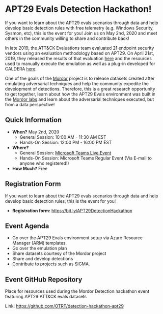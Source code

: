 # APT29 Evals Detection Hackathon!

If you want to learn about the APT29 evals scenarios through data and help develop basic detection rules with free telemetry (e.g. Windows Security, Sysmon, etc), this is the event for you! Join us on May 2nd, 2020 and meet others in the community willing to share and contribute back!

In late 2019, the ATT&CK Evaluations team evaluated 21 endpoint security vendors using an evaluation methodology based on APT29. On April 21st, 2019, they released the results of that evaluation [here](https://attackevals.mitre.org/evaluations.html?round=APT2) and the resources used to manually execute the emulation as well as a plug-in developed for CALDERA [here](https://github.com/mitre-attack/attack-arsenal/tree/master/adversary_emulation/APT29).

One of the goals of the [Mordor](https://mordordatasets.com) project is to release datasets created after emulating adversarial techniques and help the community expedite the development of detections. Therefore, this is a great research opportunity to get together, learn about how the APT29 Evals environment was built in the [Mordor labs](https://github.com/OTRF/mordor-labs/tree/master/environments/attack-evals/apt29) and learn about the adversarial techniques executed, but from a data perspective!

## Quick Information
* **When?** May 2nd, 2020
    * General Session: 10:00 AM - 11:30 AM EST
    * Hands-On Session: 12:00 PM - 16:00 PM EST
* **Where?**
    * General Session: [Microsoft Teams Live Event](https://aka.ms/APT29GeneralSession)
    * Hands-On Session: Microsoft Teams Regular Event (Via E-mail to anyone who registered!)
* **How Much?** Free

## Registration Form
If you want to learn about the APT29 evals scenarios through data and help develop basic detection rules, this is the event for you!

* **Registration form:** https://bit.ly/APT29DetectionHackathon

## Event Agenda

* Go over the APT29 Evals environment setup via Azure Resource Manager (ARM) templates.
* Go over the emulation plan
* Share datasets courtesy of the Mordor project
* Share and develop detections
* Contribute to projects such as SIGMA.

## Event GitHub Repository

Place for resources used during the Mordor Detection hackathon event featuring APT29 ATT&CK evals datasets

Link: https://github.com/OTRF/detection-hackathon-apt29
